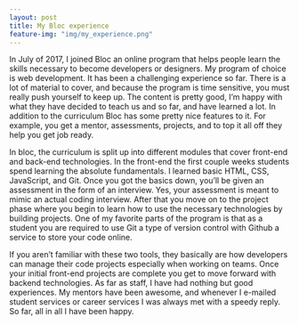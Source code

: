 ```yaml
---
layout: post
title: My Bloc experience
feature-img: "img/my_experience.png"
---
```

<p>In July of 2017, I joined Bloc an online program that helps people learn the skills necessary to become developers or designers. My program of choice is web development. It has been a challenging experience so far. There is a lot of material to cover, and because the program is time sensitive, you must really push yourself to keep up. The content is pretty good, I’m happy with what they have decided to teach us and so far, and have learned a lot. In addition to the curriculum Bloc has some pretty nice features to it. For example, you get a mentor, assessments, projects, and to top it all off they help you get job ready.</p>

<p>In bloc, the curriculum is split up into different modules that cover front-end and back-end technologies. In the front-end the first couple weeks students spend learning the absolute fundamentals. I learned basic HTML, CSS, JavaScript, and Git. Once you got the basics down, you’ll be given an assessment in the form of an interview. Yes, your assessment is meant to mimic an actual coding interview. After that you move on to the project phase where you begin to learn how to use the necessary technologies by building projects. One of my favorite parts of the program is that as a student you are required to use Git a type of version control with Github a service to store your code online.</p>  

<p>If you aren’t familiar with these two tools, they basically are how  developers can manage their code projects especially when working on teams.
Once your initial front-end projects are complete you get to move forward with backend technologies.
As far as staff, I have had nothing but good experiences. My mentors have been awesome, and whenever I e-mailed student services or career services I was always met with a speedy reply. So far, all in all I have been happy.</p>
